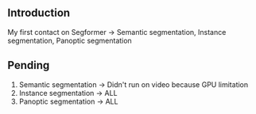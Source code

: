 ## Introduction
My first contact on Segformer -> Semantic segmentation, Instance segmentation, Panoptic segmentation

## Pending
1. Semantic segmentation -> Didn't run on video because GPU limitation
2. Instance segmentation -> ALL
3. Panoptic segmentation -> ALL
